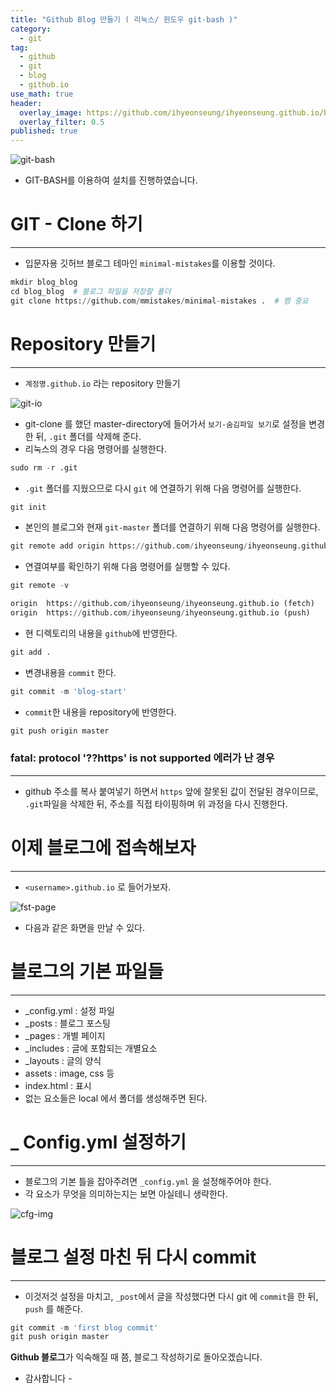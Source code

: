 ```yaml
---
title: "Github Blog 만들기 ( 리눅스/ 윈도우 git-bash )"
category:
  - git
tag:
  - github
  - git
  - blog
  - github.io
use_math: true
header:
  overlay_image: https://github.com/ihyeonseung/ihyeonseung.github.io/blob/master/assets/img/start/github_logo.png
  overlay_filter: 0.5
published: true
---
```


![git-bash](https://github.com/ihyeonseung/ihyeonseung.github.io/blob/master/assets/img/start/git_hpg/git_bash.png)

- GIT-BASH를 이용하여 설치를 진행하였습니다.

# GIT - Clone 하기

---

- 입문자용 깃허브 블로그 테마인 `minimal-mistakes`를 이용할 것이다.

```python
mkdir blog_blog
cd blog_blog  # 블로그 파일을 저장할 폴더
git clone https://github.com/mmistakes/minimal-mistakes .  # 쩜 중요
```

# Repository 만들기

---

- `계정명.github.io` 라는 repository 만들기

![git-io](https://github.com/ihyeonseung/ihyeonseung.github.io/blob/master/assets/img/start/git_hpg/git_io.png)

- git-clone 를 했던 master-directory에 들어가서 `보기-숨김파일 보기`로 설정을 변경한 뒤,  `.git` 폴더를 삭제해 준다.
- 리눅스의 경우 다음 명령어를 실행한다.

```python
sudo rm -r .git
```

- `.git` 폴더를 지웠으므로 다시 `git` 에 연결하기 위해 다음 명령어를 실행한다.

```python
git init
```

- 본인의 블로그와 현재 `git-master` 폴더를 연결하기 위해 다음 명령어를 실행한다.

```python
git remote add origin https://github.com/ihyeonseung/ihyeonseung.github.io
```

- 연결여부를 확인하기 위해 다음 명령어를 실행할 수 있다.

```python
git remote -v 

origin  https://github.com/ihyeonseung/ihyeonseung.github.io (fetch)
origin  https://github.com/ihyeonseung/ihyeonseung.github.io (push)
```

- 현 디렉토리의 내용을 `github`에 반영한다.

```python
git add .
```

- 변경내용을 `commit` 한다.

```python
git commit -m 'blog-start'
```

- `commit`한 내용을 repository에 반영한다.

```python
git push origin master
```

### fatal: protocol '??https' is not supported 에러가 난 경우

---

- github 주소를 복사 붙여넣기 하면서 `https` 앞에 잘못된 값이 전달된 경우이므로, `.git`파일을 삭제한 뒤, 주소를 직접 타이핑하며 위 과정을 다시 진행한다.

# 이제 블로그에 접속해보자

---

- `<username>.github.io` 로 들어가보자.

![fst-page](https://github.com/ihyeonseung/ihyeonseung.github.io/blob/master/assets/img/start/git_hpg/fst_page.png)

- 다음과 같은 화면을 만날 수 있다.

# 블로그의 기본 파일들

---

- _config.yml : 설정 파일
- _posts : 블로그 포스팅
- _pages : 개별 페이지
- _includes : 글에 포함되는 개별요소
- _layouts : 글의 양식
- assets : image, css 등
- index.html : 표시
- 없는 요소들은 local 에서 폴더를 생성해주면 된다.

# _ Config.yml 설정하기

---

- 블로그의 기본 틀을 잡아주려면 `_config.yml` 을 설정해주어야 한다.
- 각 요소가 무엇을 의미하는지는 보면 아실테니 생략한다.

![cfg-img](https://github.com/ihyeonseung/ihyeonseung.github.io/blob/master/assets/img/start/git_hpg/cfg_img.png)

# 블로그 설정 마친 뒤 다시 commit

---

- 이것저것 설정을 마치고, `_post`에서 글을 작성했다면 다시 git 에 `commit`을 한 뒤, `push` 를 해준다.

```python
git commit -m 'first blog commit'
git push origin master
```


**Github 블로그**가 익숙해질 때 쯤, 블로그 작성하기로 돌아오겠습니다.

- 감사합니다 -